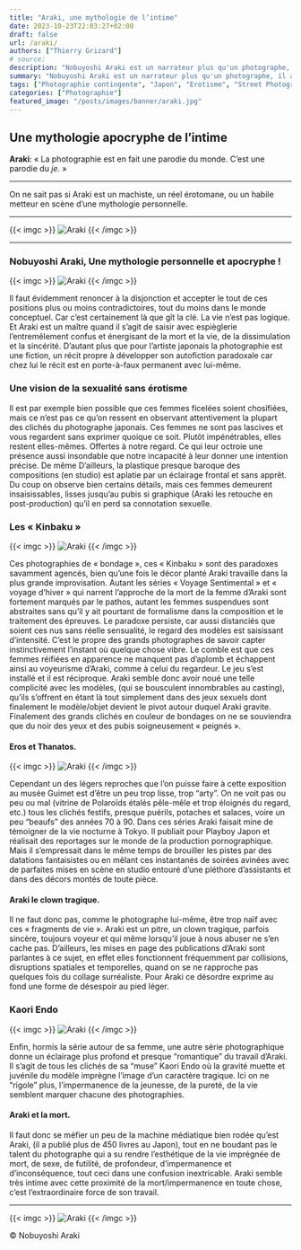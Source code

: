 ```yaml
---
title: "Araki, une mythologie de l’intime"
date: 2023-10-23T22:03:27+02:00
draft: false
url: /araki/
authors: ["Thierry Grizard"]
# source: 
description: "Nobuyoshi Araki est un narrateur plus qu'un photographe, il a fait de son oeuvre une mythologie personnelle en forme de journal photographique apocryphe"
summary: "Nobuyoshi Araki est un narrateur plus qu'un photographe, il a fait de son oeuvre une mythologie personnelle en forme de journal photographique apocryphe"
tags: ["Photographie contingente", "Japon", "Erotisme", "Street Photography"]
categories: ["Photographie"]
featured_image: "/posts/images/banner/araki.jpg"
---
```

## Une mythologie apocryphe de l’intime

**Araki**: « La photographie est en fait une parodie du monde. C’est une parodie du *je*. »

---

On ne sait pas si Araki est un machiste, un réel érotomane, ou un habile metteur en scène d’une mythologie personnelle.

---
{{< imgc >}}
![Araki](/posts/images/araki/nobuyoshi-araki-exhibition-solo-show-museum-guimet-photography-nude-japan-erotism-paris-2016.743-1024x683.jpg)
{{< /imgc >}}

---

### Nobuyoshi Araki, Une mythologie personnelle et apocryphe !
{{< imgc >}}
![Araki](/posts/images/araki/nobuyoshi-araki--exhibition--solo-show--museum--guimet--photography--nude--japan--erotism--paris--2016.013.jpg)
{{< /imgc >}}

Il faut évidemment renoncer à la disjonction et accepter le tout de ces positions plus ou moins contradictoires, tout du moins dans le monde conceptuel. Car c’est certainement là que gît la clé. La vie n’est pas logique. Et Araki est un maître quand il s’agit de saisir avec espièglerie l’entremêlement confus et énergisant de la mort et la vie, de la dissimulation et la sincérité. D’autant plus que pour l’artiste japonais la photographie est une fiction, un récit propre à développer son autofiction paradoxale car chez lui le récit est en porte-à-faux permanent avec lui-même.

### Une vision de la sexualité sans érotisme

Il est par exemple bien possible que ces femmes ficelées soient chosifiées, mais ce n’est pas ce qu’on ressent en observant attentivement la plupart des clichés du photographe japonais. Ces femmes ne sont pas lascives et vous regardent sans exprimer quoique ce soit. Plutôt impénétrables, elles restent elles-mêmes. Offertes à notre regard. Ce qui leur octroie une présence aussi insondable que notre incapacité à leur donner une intention précise. De même D’ailleurs, la plastique presque baroque des compositions (en studio) est aplatie par un éclairage frontal et sans apprêt. Du coup on observe bien certains détails, mais ces femmes demeurent insaisissables, lisses jusqu’au pubis si graphique (Araki les retouche en post-production) qu’il en perd sa connotation sexuelle.

### Les « Kinbaku »
{{< imgc >}}
![Araki](/posts/images/araki/nobuyoshi-araki--exhibition--solo-show--museum--guimet--photography--nude--japan--erotism--paris--2016.007.jpg)
{{< /imgc >}}

Ces photographies de « bondage », ces « Kinbaku » sont des paradoxes savamment agencés, bien qu’une fois le décor planté Araki travaille dans la plus grande improvisation. Autant les séries « Voyage Sentimental » et « voyage d’hiver » qui narrent l’approche de la mort de la femme d’Araki sont fortement marqués par le pathos, autant les femmes suspendues sont abstraites sans qu’il y ait pourtant de formalisme dans la composition et le traitement des épreuves. Le paradoxe persiste, car aussi distanciés que soient ces nus sans réelle sensualité, le regard des modèles est saisissant d’intensité. C’est le propre des grands photographes de savoir capter instinctivement l’instant où quelque chose vibre. Le comble est que ces femmes réifiées en apparence ne manquent pas d’aplomb et échappent ainsi au voyeurisme d’Araki, comme à celui du regardeur. Le jeu s’est installé et il est réciproque. Araki semble donc avoir noué une telle complicité avec les modèles, (qui se bousculent innombrables au casting), qu’ils s’offrent en étant là tout simplement dans des jeux sexuels dont finalement le modèle/objet devient le pivot autour duquel Araki gravite. Finalement des grands clichés en couleur de bondages on ne se souviendra que du noir des yeux et des pubis soigneusement « peignés ».

#### Eros et Thanatos.
{{< imgc >}}
![Araki](/posts/images/araki/nobuyoshi-araki--exhibition--solo-show--museum--guimet--photography--nude--japan--erotism--paris--2016.014.jpg)
{{< /imgc >}}

Cependant un des légers reproches que l’on puisse faire à cette exposition au musée Guimet est d’être un peu trop lisse, trop “arty”. On ne voit pas ou peu ou mal (vitrine de Polaroïds étalés pêle-mêle et trop éloignés du regard, etc.) tous les clichés festifs, presque puérils, potaches et salaces, voire un peu “beaufs” des années 70 à 90. Dans ces séries Araki faisait mine de témoigner de la vie nocturne à Tokyo. Il publiait pour Playboy Japon et réalisait des reportages sur le monde de la production pornographique. Mais il s’empressait dans le même temps de brouiller les pistes par des datations fantaisistes ou en mêlant ces instantanés de soirées avinées avec de parfaites mises en scène en studio entouré d’une pléthore d’assistants et dans des décors montés de toute pièce.

#### Araki le clown tragique.

Il ne faut donc pas, comme le photographe lui-même, être trop naïf avec ces « fragments de vie ». Araki est un pitre, un clown tragique, parfois sincère, toujours voyeur et qui même lorsqu’il joue à nous abuser ne s’en cache pas. D’ailleurs, les mises en page des publications d’Araki sont parlantes à ce sujet, en effet elles fonctionnent fréquemment par collisions, disruptions spatiales et temporelles, quand on se ne rapproche pas quelques fois du collage surréaliste. Pour Araki ce désordre exprime au fond une forme de désespoir au pied léger.

### Kaori Endo
{{< imgc >}}
![Araki](/posts/images/araki/nobuyoshi-araki--exhibition--solo-show--museum--guimet--photography--nude--japan--erotism--paris--2016.022.jpg)
{{< /imgc >}}

Enfin, hormis la série autour de sa femme, une autre série photographique donne un éclairage plus profond et presque “romantique” du travail d’Araki. Il s’agit de tous les clichés de sa “muse” Kaori Endo où la gravité muette et juvénile du modèle imprègne l’image d’un caractère tragique. Ici on ne “rigole” plus, l’impermanence de la jeunesse, de la pureté, de la vie semblent marquer chacune des photographies.

#### Araki et la mort.

Il faut donc se méfier un peu de la machine médiatique bien rodée qu’est Araki, (il a publié plus de 450 livres au Japon), tout en ne boudant pas le talent du photographe qui a su rendre l’esthétique de la vie imprégnée de mort, de sexe, de futilité, de profondeur, d’impermanence et d’inconséquence, tout ceci dans une confusion inextricable. Araki semble très intime avec cette proximité de la mort/impermanence en toute chose, c’est l’extraordinaire force de son travail.

---
{{< imgc >}}
![Araki](/posts/images/araki/nobuyoshi-araki-exhibition-solo-show-museum-guimet-photography-nude-japan-erotism-paris-2016.018-1024x668.jpg)
{{< /imgc >}}

© Nobuyoshi Araki